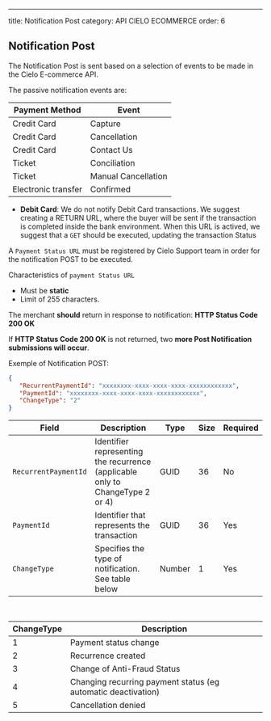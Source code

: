 ---
title: Notification Post
category: API CIELO ECOMMERCE
order: 6

## Notification Post

The Notification Post is sent based on a selection of events to be made in the Cielo E-commerce API.

The passive notification events are:

| Payment Method | Event |
| -------------- | ---------- |
| Credit Card | Capture |
| Credit Card | Cancellation |
| Credit Card | Contact Us |
| Ticket | Conciliation |
| Ticket | Manual Cancellation |
| Electronic transfer | Confirmed |



* **Debit Card**:  We do not notify Debit Card transactions. We suggest creating a RETURN URL, where the buyer will be sent if the transaction is completed inside the bank environment. When this URL is actived, we suggest that a `GET` should be executed, updating the transaction Status 

A `Payment Status URL` must be registered by Cielo Support team in order for the notification POST to be executed.

Characteristics of `payment Status URL`

* Must be **static**
* Limit of 255 characters.

The merchant **should** return in response to notification: **HTTP Status Code 200 OK**

If  **HTTP Status Code 200 OK** is not returned, two **more Post Notification submissions will occur**.

Exemple of Notification POST:

```json
{
   "RecurrentPaymentId": "xxxxxxxx-xxxx-xxxx-xxxx-xxxxxxxxxxxx",
   "PaymentId": "xxxxxxxx-xxxx-xxxx-xxxx-xxxxxxxxxxxx",
   "ChangeType": "2"
}
```

| Field | Description | Type | Size | Required |
| ----- | ----------- | ---- | ---------- | -------- |
| `RecurrentPaymentId` | Identifier representing the recurrence (applicable only to ChangeType 2 or 4) | GUID | 36 | No |
| `PaymentId` | Identifier that represents the transaction | GUID | 36 | Yes |
| `ChangeType` | Specifies the type of notification. See table below | Number | 1 | Yes |

<br>

| ChangeType | Description |
| ---------- | ----------- |
| 1 | Payment status change |
| 2 | Recurrence created |
| 3 | Change of Anti-Fraud Status |
| 4 | Changing recurring payment status (eg automatic deactivation) |
| 5 | Cancellation denied 